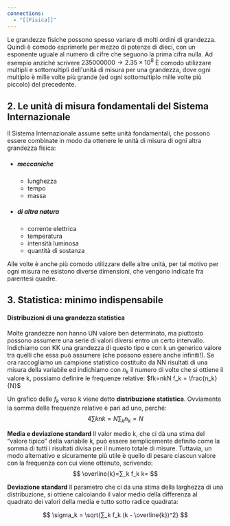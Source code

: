 ```yaml
---
connections:
  - "[[Fisica]]"
---
```


Le grandezze fisiche possono spesso variare di molti ordini di grandezza. Quindi è comodo esprimerle per mezzo di potenze di dieci, con un esponente uguale al numero di cifre che seguono la prima cifra nulla. Ad esempio anziché scrivere $235000000 \rightarrow 2.35 \times 10^8$
È comodo utilizzare multipli e sottomultipli dell'unità di misura per una grandezza, dove ogni multiplo è mille volte più grande (ed ogni sottomultiplo mille volte più piccolo) del precedente.

## 2. Le unità di misura fondamentali del Sistema Internazionale

Il Sistema Internazionale assume sette unità fondamentali, che possono essere combinate in modo da ottenere le unità di misura di ogni altra grandezza fisica:

 - ##### meccaniche
	 - lunghezza
	 - tempo
	 - massa

- ##### di altra natura
	- corrente elettrica
	- temperatura
	- intensità luminosa
	- quantità di sostanza

Alle volte è anche più comodo utilizzare delle altre unità, per tal motivo per ogni misura ne esistono diverse dimensioni, che vengono indicate fra parentesi quadre.


## 3. Statistica: minimo indispensabile

#### Distribuzioni di una grandezza statistica

Molte grandezze non hanno UN valore ben determinato, ma piuttosto possono assumere una serie di valori diversi entro un certo intervallo. Indichiamo con KK una grandezza di questo tipo e con k un generico valore tra quelli che essa può assumere (che possono essere anche infiniti!). Se ora raccogliamo un campione statistico costituito da NN risultati di una misura della variabile ed indichiamo con $n_k$ il numero di volte che si ottiene il valore k, possiamo definire le frequenze relative: $fk=nkN f_k = \frac{n_k}{N}$

Un grafico delle $f_k$ verso k viene detto **distribuzione statistica**. Ovviamente la somma delle frequenze relative è pari ad uno, perché:
$$4
∑knk=N\sum_k n_k = N
$$


**Media e deviazione standard** Il valor medio k, che ci dà una stima del “valore tipico” della variabile k, può essere semplicemente definito come la somma di tutti i risultati divisa per il numero totale di misure. Tuttavia, un modo alternativo e sicuramente più utile è quello di pesare ciascun valore con la frequenza con cui viene ottenuto, scrivendo:
$$
\overline{k}=∑_k f_k k= 
$$

**Deviazione standard** Il parametro che ci da una stima della larghezza di una distribuzione, si ottiene calcolando il valor medio  della differenza al quadrato dei valori della media e tutto sotto radice quadrata:

$$
\sigma_k = \sqrt{∑_k f_k (k - \overline{k})^2}
$$